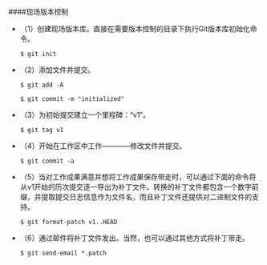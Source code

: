 ####现场版本控制

* （1）创建现场版本库。直接在需要版本控制的目录下执行Git版本库初始化命令。

	```$ git init```

* （2）添加文件并提交。

	```$ git add -A```

	```$ git commit -m "initialized"```

* （3）为初始提交建立一个里程碑：“v1”。

	```$ git tag v1```

* （4）开始在工作区中工作————修改文件并提交。

	```$ git commit -a```

* （5）当对工作成果满意并想将工作成果保存带走时，可以通过下面的命令将从v1开始的历次提交逐一导出为补丁文件。转换的补丁文件都包含一个数字前缀，并提取提交日志信息作为文件名，而且补丁文件还提供对二进制文件的支持。

	```$ git format-patch v1..HEAD```

* （6）通过邮件将补丁文件发出。当然，也可以通过其他方式将补丁带走。

	```$ git send-email *.patch```